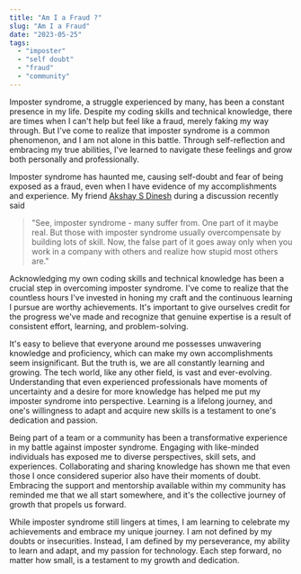 ```yaml
---
title: "Am I a Fraud ?"
slug: "Am I a Fraud"
date: "2023-05-25"
tags:
  - "imposter"
  - "self doubt"
  - "fraud"
  - "community"
---
```

Imposter syndrome, a struggle experienced by many, has been a constant presence in my life. Despite my coding skills and technical knowledge, there are times when I can't help but feel like a fraud, merely faking my way through. But I've come to realize that imposter syndrome is a common phenomenon, and I am not alone in this battle. Through self-reflection and embracing my true abilities, I've learned to navigate these feelings and grow both personally and professionally.

Imposter syndrome has haunted me, causing self-doubt and fear of being exposed as a fraud, even when I have evidence of my accomplishments and experience. My friend [Akshay S Dinesh](https://asd.learnlearn.in/) during a discussion recently said 

>"See, imposter syndrome - many suffer from.
>One part of it maybe real. But those with imposter syndrome usually overcompensate by building lots of skill.
>Now, the false part of it goes away only when you work in a company with others and realize how stupid most others are."

Acknowledging my own coding skills and technical knowledge has been a crucial step in overcoming imposter syndrome. I've come to realize that the countless hours I've invested in honing my craft and the continuous learning I pursue are worthy achievements. It's important to give ourselves credit for the progress we've made and recognize that genuine expertise is a result of consistent effort, learning, and problem-solving.

It's easy to believe that everyone around me possesses unwavering knowledge and proficiency, which can make my own accomplishments seem insignificant. But the truth is, we are all constantly learning and growing. The tech world, like any other field, is vast and ever-evolving. Understanding that even experienced professionals have moments of uncertainty and a desire for more knowledge has helped me put my imposter syndrome into perspective. Learning is a lifelong journey, and one's willingness to adapt and acquire new skills is a testament to one's dedication and passion.

Being part of a team or a community has been a transformative experience in my battle against imposter syndrome. Engaging with like-minded individuals has exposed me to diverse perspectives, skill sets, and experiences. Collaborating and sharing knowledge has shown me that even those I once considered superior also have their moments of doubt. Embracing the support and mentorship available within my community has reminded me that we all start somewhere, and it's the collective journey of growth that propels us forward.

While imposter syndrome still lingers at times, I am learning to celebrate my achievements and embrace my unique journey. I am not defined by my doubts or insecurities. Instead, I am defined by my perseverance, my ability to learn and adapt, and my passion for technology. Each step forward, no matter how small, is a testament to my growth and dedication.

